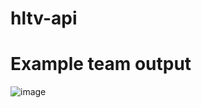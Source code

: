 # hltv-api

# Example team output
![image](https://github.com/M3MONs/hltv-api/assets/67465063/b240e586-f116-4e47-bb83-8cbbcbdf7296)
